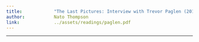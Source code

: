 ```yaml
---
title:            "The Last Pictures: Interview with Trevor Paglen (2012)"
author:           Nato Thompson
link:             ../assets/readings/paglen.pdf
---
```

---
